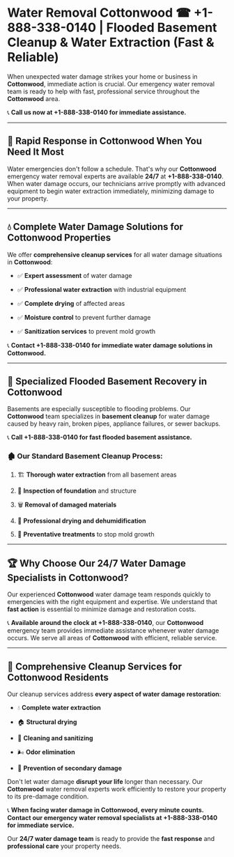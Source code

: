 # Water Removal Cottonwood ☎ +1-888-338-0140 | Flooded Basement Cleanup & Water Extraction (Fast & Reliable)

When unexpected water damage strikes your home or business in **Cottonwood**, immediate action is crucial. Our emergency water removal team is ready to help with fast, professional service throughout the **Cottonwood** area. 

📞 **Call us now at +1-888-338-0140 for immediate assistance.**
---
## 🚀 Rapid Response in Cottonwood When You Need It Most
Water emergencies don't follow a schedule. That's why our **Cottonwood** emergency water removal experts are available **24/7** at **+1-888-338-0140**. When water damage occurs, our technicians arrive promptly with advanced equipment to begin water extraction immediately, minimizing damage to your property.
---
## 💧 Complete Water Damage Solutions for Cottonwood Properties
We offer **comprehensive cleanup services** for all water damage situations in **Cottonwood**:
- ✅ **Expert assessment** of water damage  
- ✅ **Professional water extraction** with industrial equipment  
- ✅ **Complete drying** of affected areas  
- ✅ **Moisture control** to prevent further damage  
- ✅ **Sanitization services** to prevent mold growth  
📞 **Contact +1-888-338-0140 for immediate water damage solutions in Cottonwood.**
---
## 🌊 Specialized Flooded Basement Recovery in Cottonwood
Basements are especially susceptible to flooding problems. Our **Cottonwood** team specializes in **basement cleanup** for water damage caused by heavy rain, broken pipes, appliance failures, or sewer backups. 
📞 **Call +1-888-338-0140 for fast flooded basement assistance.**
### 🏚️ Our Standard Basement Cleanup Process:
1. 🏗️ **Thorough water extraction** from all basement areas  
2. 🔎 **Inspection of foundation** and structure  
3. 🗑️ **Removal of damaged materials**  
4. 💨 **Professional drying and dehumidification**  
5. 🚫 **Preventative treatments** to stop mold growth  
---
## 🏆 Why Choose Our 24/7 Water Damage Specialists in Cottonwood?
Our experienced **Cottonwood** water damage team responds quickly to emergencies with the right equipment and expertise. We understand that **fast action** is essential to minimize damage and restoration costs.
📞 **Available around the clock at +1-888-338-0140**, our **Cottonwood** emergency team provides immediate assistance whenever water damage occurs. We serve all areas of **Cottonwood** with efficient, reliable service.
---
## 🧹 Comprehensive Cleanup Services for Cottonwood Residents
Our cleanup services address **every aspect of water damage restoration**:
- 💧 **Complete water extraction**  
- 🏠 **Structural drying**  
- 🧼 **Cleaning and sanitizing**  
- 🌬️ **Odor elimination**  
- 🚫 **Prevention of secondary damage**  
Don't let water damage **disrupt your life** longer than necessary. Our **Cottonwood** water removal experts work efficiently to restore your property to its pre-damage condition.
📞 **When facing water damage in Cottonwood, every minute counts. Contact our emergency water removal specialists at +1-888-338-0140 for immediate service.**
Our **24/7 water damage team** is ready to provide the **fast response** and **professional care** your property needs.
